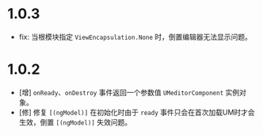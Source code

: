 # 1.0.3

+ fix: 当根模块指定 `ViewEncapsulation.None` 时，倒置编辑器无法显示问题。

# 1.0.2

+ [增] `onReady`、`onDestroy` 事件返回一个参数值 `UMeditorComponent` 实例对象。
+ [修] 修复 `[(ngModel)]` 在初始化时由于 `ready` 事件只会在首次加载UM时才会生效，倒置 `[(ngModel)]` 失效问题。
